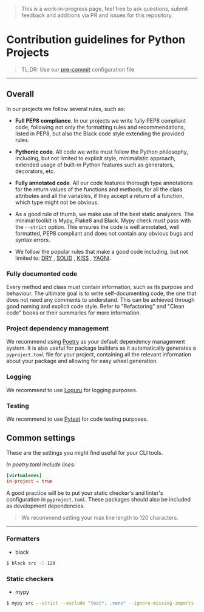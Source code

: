 > This is a work-in-progress page, feel free to ask questions, submit feedback and additions via PR and issues for
> this repository.

# Contribution guidelines for Python Projects

> TL;DR: Use our [pre-commit](https://pre-commit.com/) configuration file

---

## Overall

In our projects we follow several rules, such as:

- **Full PEP8 compliance**. In our projects we write fully PEP8 compliant code, following not only the formatting rules
  and recommendations, listed in PEP8, but also the Black code style extending the provided rules.

- **Pythonic code**. All code we write must follow the Python philosophy, including, but not limited to explicit style,
  minimalistic approach, extended usage of built-in Python features such as generators, decorators, etc.

- **Fully annotated code**. All our code features thorough type annotations for the return values of the functions and
  methods, for all the class attributes and all the variables, if they accept a return of a function, which type might
  not be obvious.

- As a good rule of thumb, we make use of the best static analyzers. The minimal toolkit is Mypy, Flake8 and Black. Mypy
  check must pass with the `--strict` option. This ensures the code is well annotated, well formatted, PEP8 compliant
  and does not contain any obvious bugs and syntax errors.

- We follow the popular rules that make a good code including, but not limited to:
  [DRY](https://www.digitalocean.com/community/tutorials/what-is-dry-development)
  , [SOLID](https://www.digitalocean.com/community/conceptual_articles/s-o-l-i-d-the-first-five-principles-of-object-oriented-design)
  , [KISS](https://people.apache.org/~fhanik/kiss.html)
  , [YAGNI](https://dev.to/richardwynn/yagni-principle-in-100-seconds-1i6j).

### Fully documented code

Every method and class must contain information, such as its purpose and behaviour. The ultimate goal is to write
self-documenting code, the one that does not need any comments to understand. This can be achieved through good naming
and explicit code style. Refer to "Refactoring" and "Clean code" books or their summaries for more information.

### Project dependency management

We recommend using [Poetry]((https://python-poetry.org/)) as your default dependency management system. It is also
useful for package builders as it automatically generates a `pyproject.toml` file for your project, containing all the
relevant information about your package and allowing for easy wheel generation.

### Logging

We recommend to use [Loguru](https://loguru.readthedocs.io/) for logging purposes.

### Testing

We recommend to use [Pytest](https://docs.pytest.org) for code testing purposes.

## Common settings

These are the settings you might find useful for your CLI tools.

_In poetry.toml include lines:_

```toml
[virtualenvs]
in-project = true
```

A good practice will be to put your static checker's and linter's configuration in `pyproject.toml`. These packages
should also be included as development dependencies.

> We recommend setting your max line length to 120 characters.

---

### Formatters

* black

```bash
$ black src -l 120
```

### Static checkers

* mypy

```bash
$ mypy src --strict --exclude "test*, .venv" --ignore-missing-imports --allow-untyped-decorators --warn-incomplete-stub --implicit-reexport
```
